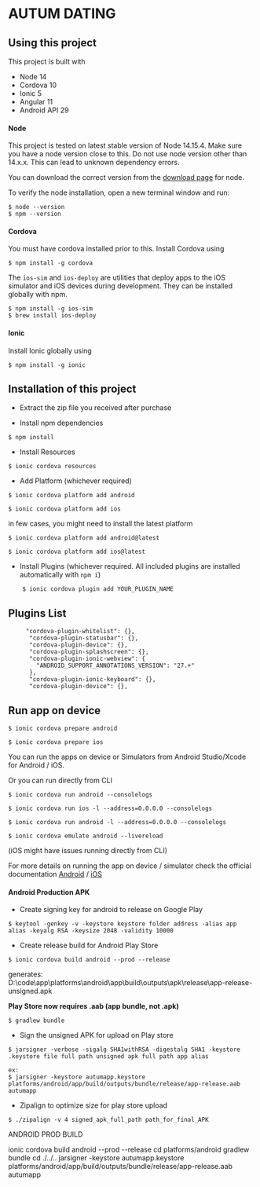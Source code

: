 
# AUTUM DATING

## Using this project
This project is built with
- Node 14
- Cordova 10
- Ionic 5
- Angular 11
- Android API 29

#### Node

This project is tested on latest stable version of Node 14.15.4. Make sure you have a node version close to this. Do not use node version other than 14.x.x. This can lead to unknown dependency errors. 

You can download the correct version from the [download page](https://nodejs.org/en/download/) for node.

To verify the node installation, open a new terminal window and run:

```
$ node --version
$ npm --version
```

#### Cordova

You must have cordova installed prior to this. Install Cordova using


```
$ npm install -g cordova
```

The `ios-sim` and `ios-deploy` are utilities that deploy apps to the iOS simulator and iOS devices during development. They can be installed globally with npm.

```
$ npm install -g ios-sim
$ brew install ios-deploy
```

#### Ionic

Install Ionic globally using

```
$ npm install -g ionic
```

## Installation of this project

* Extract the zip file you received after purchase

* Install npm dependencies

```
$ npm install
```
* Install Resources
```
$ ionic cordova resources
```

* Add Platform (whichever required)
```
$ ionic cordova platform add android

$ ionic cordova platform add ios
```

in few cases, you might need to install the latest platform

```
$ ionic cordova platform add android@latest

$ ionic cordova platform add ios@latest
```
* Install Plugins (whichever required. All included plugins are installed automatically with `npm i`)

```
    $ ionic cordova plugin add YOUR_PLUGIN_NAME
```


## Plugins List

```
     "cordova-plugin-whitelist": {},
      "cordova-plugin-statusbar": {},
      "cordova-plugin-device": {},
      "cordova-plugin-splashscreen": {},
      "cordova-plugin-ionic-webview": {
        "ANDROID_SUPPORT_ANNOTATIONS_VERSION": "27.+"
      },
      "cordova-plugin-ionic-keyboard": {},
      "cordova-plugin-device": {},
```


## Run app on device

```
$ ionic cordova prepare android

$ ionic cordova prepare ios
```

You can run the apps on device or Simulators from Android Studio/Xcode for Android / iOS.

Or you can run directly from CLI

```
$ ionic cordova run android --consolelogs

$ ionic cordova run ios -l --address=0.0.0.0 --consolelogs

$ ionic cordova run android -l --address=0.0.0.0 --consolelogs

$ ionic cordova emulate android --livereload

```
(iOS might have issues running directly from CLI)

For more details on running the app on device / simulator check the official documentation [Android](https://ionicframework.com/docs/developing/android) / [iOS](https://ionicframework.com/docs/developing/ios)

#### Android Production APK

* Create signing key for android to release on Google Play

```
$ keytool -genkey -v -keystore keystore folder address -alias app alias -keyalg RSA -keysize 2048 -validity 10000
```
* Create release build for Android Play Store

```
$ ionic cordova build android --prod --release
```
generates:
D:\code\app\platforms\android\app\build\outputs\apk\release\app-release-unsigned.apk

**Play Store now requires .aab (app bundle, not .apk)**
```
$ gradlew bundle
```

* Sign the unsigned APK for upload on Play store

```
$ jarsigner -verbose -sigalg SHA1withRSA -digestalg SHA1 -keystore .keystore file full path unsigned apk full path app alias

ex:
$ jarsigner -keystore autumapp.keystore platforms/android/app/build/outputs/bundle/release/app-release.aab autumapp

```
* Zipalign to optimize size for play store upload

```
$ ./zipalign -v 4 signed_apk_full_path path_for_final_APK
```




ANDROID PROD BUILD

ionic cordova build android --prod --release
cd platforms/android
gradlew bundle
cd ./../..
jarsigner -keystore autumapp.keystore platforms/android/app/build/outputs/bundle/release/app-release.aab autumapp

